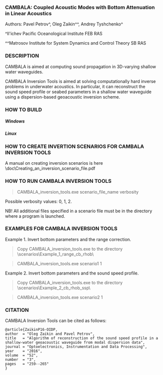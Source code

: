 ### CAMBALA: Coupled Acoustic Modes with Bottom Attenuation in Linear Acoustics

Authors:
Pavel Petrov^, Oleg Zaikin^^, Andrey Tyshchenko^

^Il'ichev Pacific Oceanological Institute FEB RAS

^^Matrosov Institute for System Dynamics and Control Theory SB RAS

### DESCRIPTION

CAMBALA is aimed at computing sound propagation in 3D-varying shallow water waveguides.

CAMBALA Inversion Tools is aimed at solving computationally hard inverse problems
in underwater acoustics. In particular, it can reconstruct the sound speed profile
or seabed parameters in a shallow water waveguide using a dispersion-based geoacoustic 
inversion scheme.

### HOW TO BUILD

##### Windows


##### Linux


### HOW TO CREATE INVERTION SCENARIOS FOR CAMBALA INVERSION TOOLS

A manual on creating inversion scenarios is here
\doc\Creating_an_inversion_scenario_file.pdf

### HOW TO RUN CAMBALA INVERSION TOOLS

> CAMBALA_inversion_tools.exe scenario_file_name verbosity

Possible verbosity values: 0, 1, 2.

NB! All additional files specified in a scenario file must be in the directory
where a program is launched. 

### EXAMPLES FOR CAMBALA INVERSION TOOLS

Example 1. Invert bottom parameters and the range correction.

> Copy CAMBALA_inversion_tools.exe to the directory \scenarios\Example_1_range_cb_rhob\

> CAMBALA_inversion_tools.exe scenario1 1

Example 2. Invert bottom parameters and the sound speed profile.

> Copy CAMBALA_inversion_tools.exe to the directory \scenarios\Example_2_cb_rhob_ssp\

> CAMBALA_inversion_tools.exe scenario2 1

### CITATION

CAMBALA Inversion Tools can be cited as follows:

```
@article{ZaikinP16-OIDP,
author  = "Oleg Zaikin and Pavel Petrov",
title   = "Algorithm of reconstruction of the sound speed profile in a shallow-water geoacoustic waveguide from modal dispersion data",
journal = "Optoelectronics, Instrumentation and Data Processing",
year    = "2016",
volume  = "52",
number  = "3",
pages   = "259--265"
}
